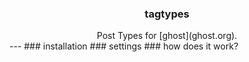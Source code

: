 <div style="text-align:center">
  <h3>tagtypes</h3>
  Post Types for [ghost](ghost.org).
</div>
---
### installation
### settings
### how does it work?
